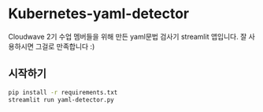# Kubernetes-yaml-detector

Cloudwave 2기 수업 멤버들을 위해 만든 yaml문법 검사기 streamlit 앱입니다.
잘 사용하시면 그걸로 만족합니다 :)

## 시작하기

```sh
pip install -r requirements.txt
streamlit run yaml-detector.py
```
